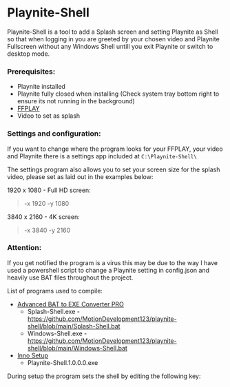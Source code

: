 # Playnite-Shell
Playnite-Shell is a tool to add a Splash screen and setting Playnite as Shell so that when logging in you are greeted by your chosen video and Playnite Fullscreen without any Windows Shell untill you exit Playnite or switch to desktop mode.

### Prerequisites:
-  Playnite installed
- Playnite fully closed when installing (Check system tray bottom right to ensure its not running in the background)
- [FFPLAY](https://www.gyan.dev/ffmpeg/builds/ffmpeg-release-essentials.zip)
- Video to set as splash

### Settings and configuration:
If you want to change where the program looks for your FFPLAY, your video and Playnite there is a settings app included at `C:\Playnite-Shell\`

The settings program also allows you to set your screen size for the splash video, please set as laid out in the examples below:

1920 x 1080 - Full HD screen:
> -x 1920 -y 1080

3840 x 2160 - 4K screen:
> -x 3840 -y 2160

### Attention:
If you get notified the program is a virus this may be due to the way I have used a powershell script to change a Playnite setting in config.json and heavily use BAT files throughout the project.

List of programs used to compile:
- [Advanced BAT to EXE Converter PRO](https://www.battoexeconverter.com/)
  - Splash-Shell.exe - https://github.com/MotionDevelopment123/playnite-shell/blob/main/Splash-Shell.bat
  - Windows-Shell.exe - https://github.com/MotionDevelopment123/playnite-shell/blob/main/Windows-Shell.bat
- [Inno Setup](https://jrsoftware.org/isinfo.php)
  - Playnite-Shell.1.0.0.0.exe
 
During setup the program sets the shell by editing the following key: 